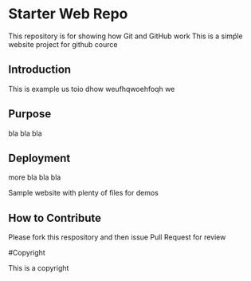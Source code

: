 
# Starter Web Repo

This repository is for showing how Git and GitHub work
This is a simṕle website project for github cource

## Introduction

This is example us toio dhow weufhqwoehfoqh we

## Purpose
 bla bla bla

## Deployment

more bla bla bla

Sample website with plenty of files for demos

## How to Contribute

Please fork this respository and then issue Pull Request for review

#Copyright

This is a copyright

